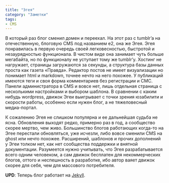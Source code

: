 ```yaml
---
title: "Эгея"
category: "Заметки"
tags:
- CMS
---
```


В который раз блог сменил домен и переехал. На этот раз с tumblr’a на отечественную, блоговую CMS под названием e2, она же Эгея. Эгея понравилась в первую очередь своей легковесностью, быстротой и незаурядностью функционала. В чистом виде она занимает чуть больше мегабайта, но по функционалу не уступает тому же tumblr’у. Хостинг не нагружает, страницы загружаются за секунды, а структура базы данных проста как газета «Правда». Редактор постов не имеет визуализации но понимает html и markdown, точнее нечто на него похожее. У публикаций имеются теги и своя форма комментариев без регистрации и СМС. Панели администратора в CMS и вовсе нет, лишь отдельная страница с несколькими настройками и выбором шаблона. В сравнении с каким нибудь wordpress, движок Эгеи выигрывает с точки зрения юзабилити и скорости работы, особенно если нужен блог, а не тяжеловесный медиа-портал.

К сожалению Эгея не слишком популярна и ее дальнейшая судьба не ясна. Обновления выходят редко, примерно раз в год, а сообщество скорее мертво, чем живо. Большинство блогов работающих когда-то на Эгее перестали обновляться, уже исчезли, либо вовсе сменили CMS на ghost или нечто похожее. Расширений, шаблонов и прочих дополнений у Эгеи толком нет, как нет сообщества поддержки и внятной документации. Разумеется нужно учитывать, что Эгея разрабатывается всего одним человеком, а сам движок бесплатен для некоммерческих блогов, оттого и неспешность в разработке, ибо автор ваяет движок скорее для себя, чем для массового потребителя.

**UPD**: Теперь блог работает на [Jekyll][1].

[1]:    /blog/ujutnyj-jekyll/